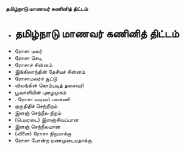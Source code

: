 **தமிழ்நாடு மாணவர் கணினித் திட்டம்**
- # தமிழ்நாடு மாணவர் கணினித் திட்டம்
- ரோசா மலர்
- ரோசா செடி
-  ரோசாச் சின்னம்
- இங்கிலாந்தின் தேசியச் சின்னம்
- ரோசாமலர்ச் சூட்டு
- விலங்கின் கொம்படித் தசைவரி
- பூவாளியின் புழைமுகம்
- . ரோசா வடிவப் பலகணி
- குருதிதிச் செந்நிறம்
- இளஞ் செந்நீல நிறம்
- (பெயரடை) இளஞ்சிவப்பான
- இளஞ் செந்நீலமான
- (வினை) ரோசா நிறமாக்கு
- ரோசா போன்ற மணமுடையதாக்கு.


